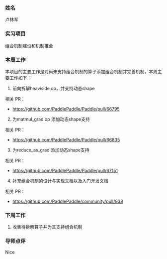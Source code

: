 ### 姓名

卢林军

### 实习项目

组合机制建设和机制推全

### 本周工作

本项目的主要工作是对尚未支持组合机制的算子添加组合机制并完善机制，本周主要工作如下：

1. 前向拆解heaviside op，并支持动态shape

相关 PR：

- https://github.com/PaddlePaddle/Paddle/pull/66795

2. 为matmul_grad op 添加动态shape支持

相关 PR：

- https://github.com/PaddlePaddle/Paddle/pull/66835

3. 为reduce_as_grad 添加动态shape支持

相关 PR：

- https://github.com/PaddlePaddle/Paddle/pull/67151

4. 补充组合机制的设计与实现文档以及入门开发文档

相关 PR：

- https://github.com/PaddlePaddle/community/pull/938


### 下周工作

1. 收集待拆解算子并为其支持组合机制

### 导师点评

Nice
